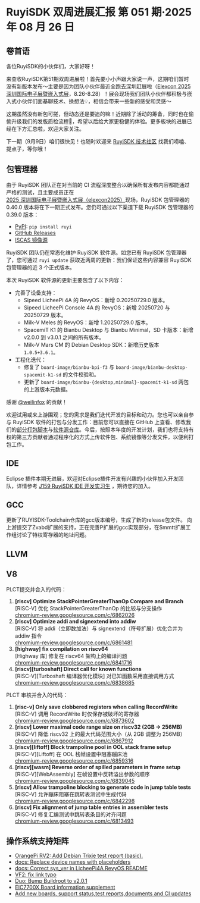 # RuyiSDK 双周进展汇报  第 051 期·2025 年 08 月 26 日

## 卷首语
各位RuyiSDK的小伙伴们，大家好呀！

来查收RuyiSDK第51期双周进展啦！首先要小小声跟大家说一声，这期咱们暂时没有新版本发布～主要是因为团队小伙伴最近全跑去深圳赶展啦（[Elexcon 2025 深圳国际电子展暨嵌入式展](https://www.elexcon.com/)，8.26-8.28）！展会现场我们团队小伙伴都积极与嵌入式小伙伴们面基聊技术、换想法💡，相信会带来一些新的感受和灵感～

这期虽然没有新包可搓，但动态还是要追的嘛！近期除了活动的筹备，同时也在偷偷升级我们的发版质检流程🧪，希望以后给大家更稳健的体验。更多板块的进展已经在下方汇总啦，欢迎大家关注。

下一期（9月9日）咱们很快见！也随时欢迎来 [RuyiSDK 技术社区](https://ruyisdk.cn/) 找我们唠嗑、提点子，等你哦！

## 包管理器

由于 RuyiSDK 团队正在对当前的 CI 流程深度整合以确保所有发布内容都能通过严格的测试，且主要成员正在
[2025 深圳国际电子展暨嵌入式展（elexcon2025）][elexcon]现场，RuyiSDK 包管理器的 0.40.0
版本将在下一期正式发布。您仍可通过以下渠道下载 RuyiSDK 包管理器的 0.39.0 版本：

* [PyPI][ruyi-0.39.0-pypi]: `pip install ruyi`
* [GitHub Releases][ruyi-0.39.0-gh]
* [ISCAS 镜像源][ruyi-0.39.0-iscas]

[elexcon]: https://www.elexcon.com/
[ruyi-0.39.0-gh]: https://github.com/ruyisdk/ruyi/releases/tag/0.39.0
[ruyi-0.39.0-pypi]: https://pypi.org/project/ruyi/0.39.0/
[ruyi-0.39.0-iscas]: https://mirror.iscas.ac.cn/ruyisdk/ruyi/tags/0.39.0/

RuyiSDK 团队仍在常态化维护 RuyiSDK 软件源。如您已有 RuyiSDK 包管理器了，您可通过 `ruyi update` 获取近两周的更新：我们保证这些内容兼容 RuyiSDK 包管理器的近 3 个正式版本。

本次 RuyiSDK 软件源的更新主要包含了以下内容：

* 完善了设备支持：
    * Sipeed LicheePi 4A 的 RevyOS：新增 0.20250729.0 版本。
    * Sipeed LicheePi Console 4A 的 RevyOS：新增 20250720 与 20250729 版本。
    * Milk-V Meles 的 RevyOS：新增 1.20250729.0 版本。
    * SpacemiT K1 的 Bianbu Desktop 与 Bianbu Minimal，SD 卡版本：新增 v2.0.0 到 v3.0.1 之间的所有版本。
    * Milk-V Mars CM 的 Debian Desktop SDK：新增历史版本 `1.0.5+3.6.1`。
* 工程化迭代：
    * 修复了 `board-image/bianbu-bpi-f3` 与 `board-image/bianbu-desktop-spacemit-k1-sd` 的文件校验和。
    * 更新了 `board-image/bianbu-{desktop,minimal}-spacemit-k1-sd` 两包的上游版本元数据。

感谢 [@weilinfox] 的贡献！

[@weilinfox]: https://github.com/weilinfox

欢迎试用或来上游围观；您的需求是我们迭代开发的目标和动力。您也可以亲自参与
RuyiSDK 软件的打包与分发工作：目前您可以直接在 GitHub 上查看、修改我们的[部分打包脚本](https://github.com/ruyisdk/ruyici)与[软件源仓库](https://github.com/ruyisdk/packages-index)。今后，按照本年度的开发计划，我们也将支持有权的第三方贡献者通过程序化的方式上传软件包、系统镜像等分发文件，以便利打包工作。

## IDE
Eclipse 插件本期无进展，欢迎对Eclipse插件开发有兴趣的小伙伴加入开发团队，详情参考 [J159 RuyiSDK IDE 开发实习生](https://github.com/lazyparser/weloveinterns/blob/master/open-internships.md) ，期待您的加入。

## GCC
更新了RUYISDK-Toolchain仓库的gcc版本编号，生成了新的release包文件。
向上游提交了Zvabd扩展的支持，正在完善P扩展的gcc实现部分，在Smmtt扩展工作组讨论了特权寄存器的地址问题。

## LLVM

## V8
PLCT提交并合入的代码：

1. **[riscv] Optimize StackPointerGreaterThanOp Compare and Branch**  
   [RISC-V] 优化 StackPointerGreaterThanOp 的比较与分支操作  
   [chromium-review.googlesource.com/c/6862026](https://chromium-review.googlesource.com/c/6862026)
2. **[riscv] Optimize addi and signextend into addiw**  
   [RISC-V] 将 addi（立即数加法）与 signextend（符号扩展）优化合并为 addiw 指令  
   [chromium-review.googlesource.com/c/6861481](https://chromium-review.googlesource.com/c/6861481)
3. **[highway] fix compilation on riscv64**  
   [Highway 库] 修复在 riscv64 架构上的编译问题  
   [chromium-review.googlesource.com/c/6841716](https://chromium-review.googlesource.com/c/6841716)
4. **[riscv][turboshaft] Direct call for known functions**  
   [RISC-V][Turboshaft 编译器优化模块] 对已知函数采用直接调用方式  
   [chromium-review.googlesource.com/c/6838685](https://chromium-review.googlesource.com/c/6838685)

PLCT 审核并合入的代码：

1. **[risc-v] Only save clobbered registers when calling RecordWrite**  
   [RISC-V] 调用 RecordWrite 时仅保存被破坏的寄存器  
   [chromium-review.googlesource.com/c/6873602](https://chromium-review.googlesource.com/c/6873602)
2. **[riscv] Lower maximal code range size on riscv32 (2GB -> 256MB)**  
   [RISC-V] 降低 riscv32 上的最大代码范围大小（从 2GB 调整为 256MB）  
   [chromium-review.googlesource.com/c/6867912](https://chromium-review.googlesource.com/c/6867912)
3. **[riscv][liftoff] Block trampoline pool in OOL stack frame setup**  
   [RISC-V][Liftoff] 在 OOL 栈帧设置中阻塞蹦床池  
   [chromium-review.googlesource.com/c/6859316](https://chromium-review.googlesource.com/c/6859316)
4. **[riscv][wasm] Reverse order of spilled parameters in frame setup**  
   [RISC-V][WebAssembly] 在帧设置中反转溢出参数的顺序  
   [chromium-review.googlesource.com/c/6839045](https://chromium-review.googlesource.com/c/6839045)
5. **[riscv] Allow trampoline blocking to generate code in jump table tests**  
   [RISC-V] 允许蹦床阻塞在跳转表测试中生成代码  
   [chromium-review.googlesource.com/c/6842298](https://chromium-review.googlesource.com/c/6842298)
6. **[riscv] Fix alignment of jump table entries in assembler tests**  
    [RISC-V] 修复汇编测试中跳转表条目的对齐问题  
    [chromium-review.googlesource.com/c/6813493](https://chromium-review.googlesource.com/c/6813493)

## 操作系统支持矩阵

- [OrangePi RV2: Add Debian Trixie test report (basic).](https://github.com/ruyisdk/support-matrix/pull/357)
- [docs: Replace device names with placeholders](https://github.com/ruyisdk/support-matrix/pull/359)
- [docs: Correct sys_ver in LicheePi4A RevyOS README](https://github.com/ruyisdk/support-matrix/pull/360)
- [VF2: fix link typo](https://github.com/ruyisdk/support-matrix/pull/361)
- [Duo: Bump Buildroot to v2.0.1](https://github.com/ruyisdk/support-matrix/pull/363)
- [EIC7700X Board information supplement](https://github.com/ruyisdk/support-matrix/pull/364)
- [Add new boards, support status,test reports,documents and CI updates ](https://github.com/ruyisdk/support-matrix/pull/350)
